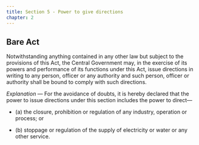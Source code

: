 ```yaml
---
title: Section 5 - Power to give directions
chapter: 2
---
```


## Bare Act 

Notwithstanding anything contained in any other law but subject to the provisions of this Act, the Central Government may, in the exercise of its powers and performance of its functions under this Act, issue directions in writing to any person, officer or any authority and such person, officer or authority shall be bound to comply with such directions.

*Explanation* — For the avoidance of doubts, it is hereby declared that the power to issue directions under this section includes the power to direct—

- (a) the closure, prohibition or regulation of any industry, operation or process; or

- (b) stoppage or regulation of the supply of electricity or water or any other service.

